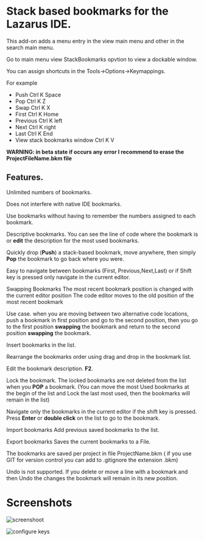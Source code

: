 
# Stack based bookmarks for the Lazarus IDE.

This add-on adds a menu entry in the view main menu and other in the search main menu.

Go to main menu view StackBookmarks opvtion to view a dockable window.

You can assign shortcuts in the Tools->Options->Keymappings.

For example

- Push Ctrl K Space
- Pop Ctrl K Z
- Swap Ctrl K X
- First   Ctrl K Home
- Previous Ctrl K left
- Next Ctrl K right
- Last Ctrl K End
- View stack bookmarks window   Ctrl K V

**WARNING:  in beta state if occurs any error I recommend to erase the ProjectFileName.bkm file**

## Features.

Unlimited numbers of bookmarks.

Does not interfere with native IDE bookmarks.

Use bookmarks without having to remember the numbers assigned to each bookmark.

Descriptive bookmarks. You can see the line of code where the bookmark is or **edit** the description for the most used bookmarks.

Quickly drop (**Push**) a stack-based bookmark, move anywhere, then simply **Pop** the bookmark to go back where you were.

Easy to navigate between bookmarks (First, Previous,Next,Last) or if Shift key is pressed only navigate in the current editor.

Swapping Bookmarks
  The most recent bookmark position is changed with the current editor position
  The code editor moves to the old position of the most recent bookmark

  Use case. when you are moving between two alternative code locations, push a bookmark in first position and go to the second position,
  then you go to the first position **swapping** the bookmark  and return to the second position **swapping** the bookmark.

Insert bookmarks in the list.

Rearrange the bookmarks order using drag and drop in the bookmark list.

Edit the bookmark description. **F2**.

Lock the bookmark. The locked bookmarks are not deleted from the list when you **POP** a bookmark.
  (You can move the most Used bookmarks at the begin of the list and Lock the last most used, then the bookmarks will remain in the list)

Navigate only the bookmarks in the current editor if the shift key is pressed.
   Press **Enter** or **double click** on the list to go to the bookmark.

Import bookmarks  Add previous saved bookmarks to the list.

Export bookmarks  Saves the current bookmarks to a File.

The bookmarks are saved per project in file ProjectName.bkm  ( if you use GIT for version control you can add to .gitignore the extension .bkm)

Undo is not supported. If you delete or move a line with a bookmark and then Undo the changes the bookmark will remain in its new position.


# Screenshots

![screenshoot](https://user-images.githubusercontent.com/49276674/183255985-47353ea7-2998-4374-9e27-81e8cadbfca3.png)


![configure keys](https://user-images.githubusercontent.com/49276674/183255988-1dd342da-6408-47c1-bdff-214c67356535.png)

